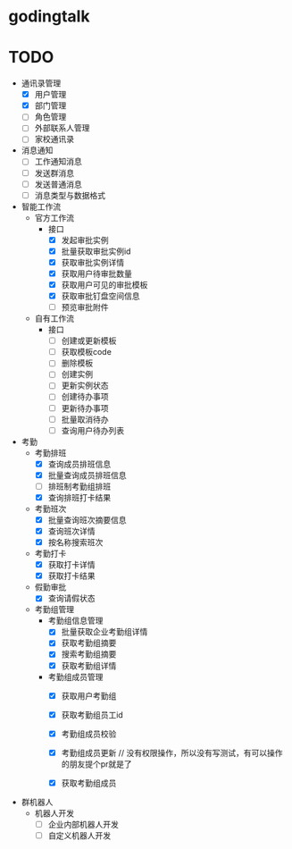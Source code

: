 # godingtalk

# TODO
- 通讯录管理
    - [x] 用户管理
    - [x] 部门管理
    - [ ] 角色管理
    - [ ] 外部联系人管理
    - [ ] 家校通讯录
- 消息通知
    - [ ] 工作通知消息
    - [ ] 发送群消息
    - [ ] 发送普通消息
    - [ ] 消息类型与数据格式
- 智能工作流
    - 官方工作流
        - 接口
            - [x] 发起审批实例
            - [x] 批量获取审批实例id
            - [x] 获取审批实例详情
            - [x] 获取用户待审批数量
            - [x] 获取用户可见的审批模板
            - [x] 获取审批钉盘空间信息
            - [ ] 预览审批附件
    - 自有工作流
        - 接口
            - [ ] 创建或更新模板
            - [ ] 获取模板code
            - [ ] 删除模板
            - [ ] 创建实例
            - [ ] 更新实例状态
            - [ ] 创建待办事项
            - [ ] 更新待办事项
            - [ ] 批量取消待办
            - [ ] 查询用户待办列表
            
- 考勤
    - 考勤排班
        - [x] 查询成员排班信息
        - [x] 批量查询成员排班信息
        - [ ] 排班制考勤组排班
        - [x] 查询排班打卡结果
    - 考勤班次
        - [x] 批量查询班次摘要信息
        - [x] 查询班次详情
        - [x] 按名称搜索班次
    - 考勤打卡
        - [x] 获取打卡详情
        - [x] 获取打卡结果
    - 假勤审批
        - [x] 查询请假状态
    - 考勤组管理
        - 考勤组信息管理
            - [x] 批量获取企业考勤组详情
            - [x] 获取考勤组摘要
            - [x] 搜索考勤组摘要
            - [x] 获取考勤组详情
        - 考勤组成员管理
            - [x] 获取用户考勤组
            - [x] 获取考勤组员工id
            - [x] 考勤组成员校验
            - [x] 考勤组成员更新 // 没有权限操作，所以没有写测试，有可以操作的朋友提个pr就是了
            - [x] 获取考勤组成员


- 群机器人
    - 机器人开发
        - [ ] 企业内部机器人开发
        - [ ] 自定义机器人开发
